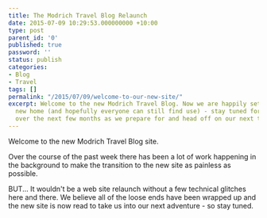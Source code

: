 ```yaml
---
title: The Modrich Travel Blog Relaunch
date: 2015-07-09 10:29:53.000000000 +10:00
type: post
parent_id: '0'
published: true
password: ''
status: publish
categories:
- Blog
- Travel
tags: []
permalink: "/2015/07/09/welcome-to-our-new-site/"
excerpt: Welcome to the new Modrich Travel Blog. Now we are happily settled in our
  new home (and hopefully everyone can still find use) - stay tuned for more post
  over the next few months as we prepare for and head off on our next trip.
---
```

Welcome to the new Modrich Travel Blog site.

Over the course of the past week there has been a lot of work happening in the background to make the transition to the new site as painless as possible.

BUT... It wouldn't be a web site relaunch without a few technical glitches here and there. We believe all of the loose ends have been wrapped up and the new site is now read to take us into our next adventure - so stay tuned.


